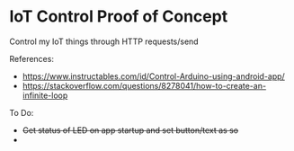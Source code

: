 # IoT Control Proof of Concept
Control my IoT things through HTTP requests/send

References:
- https://www.instructables.com/id/Control-Arduino-using-android-app/
- https://stackoverflow.com/questions/8278041/how-to-create-an-infinite-loop

To Do: 
- ~~Get status of LED on app startup and set button/text as so~~
- 
